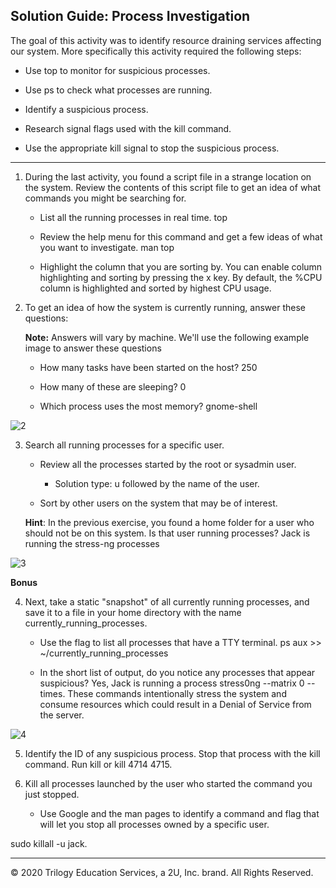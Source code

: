 ## Solution Guide: Process Investigation

The goal of this activity was to identify resource draining services affecting our system. More specifically this activity required the following steps:

- Use top to monitor for suspicious processes.

- Use ps to check what processes are running.

- Identify a suspicious process.

- Research signal flags used with the kill command.

- Use the appropriate kill signal to stop the suspicious process.

---

1. During the last activity, you found a script file in a strange location on the system. Review the contents of this script file to get an idea of what commands you might be searching for.

    - List all the running processes in real time.
      top

    - Review the help menu for this command and get a few ideas of what you want to investigate.
      man top

    - Highlight the column that you are sorting by.
      You can enable column highlighting and sorting by pressing the x key. By default, the %CPU column is highlighted and sorted by highest CPU usage.


2. To get an idea of how the system is currently running, answer these questions:

   **Note:** Answers will vary by machine. We'll use the following example image to answer these questions

   - How many tasks have been started on the host?
     250
     
   - How many of these are sleeping?
     0

   - Which process uses the most memory?
     gnome-shell

![2](images/2.png)


3. Search all running processes for a specific user.

    - Review all the processes started by the root or sysadmin user.
      - Solution type: u followed by the name of the user. 

    - Sort by other users on the system that may be of interest.
  
     **Hint**: In the previous exercise, you found a home folder for a user who should not be on this system. Is that user running processes?
      Jack is running the stress-ng processes
      
![3](images/3.png)

**Bonus**

4. Next, take a static "snapshot" of all currently running processes, and save it to a file in your home directory with the name currently_running_processes.

    - Use the flag to list all processes that have a TTY terminal.
      ps aux >> ~/currently_running_processes

    - In the short list of output, do you notice any processes that appear suspicious?
      Yes, Jack is running a process stress0ng --matrix 0 --times. These commands intentionally stress the system and consume resources which could result in a Denial of Service from the server.

![4](images/4.png)

5. Identify the ID of any suspicious process. Stop that process with the kill command.
    Run kill <PID number> or kill 4714 4715.




6. Kill all processes launched by the user who started the command you just stopped. 

    - Use Google and the man pages to identify a command and flag that will let you stop all processes owned by a specific user.

  sudo killall -u jack.


-------

© 2020 Trilogy Education Services, a 2U, Inc. brand. All Rights Reserved.

